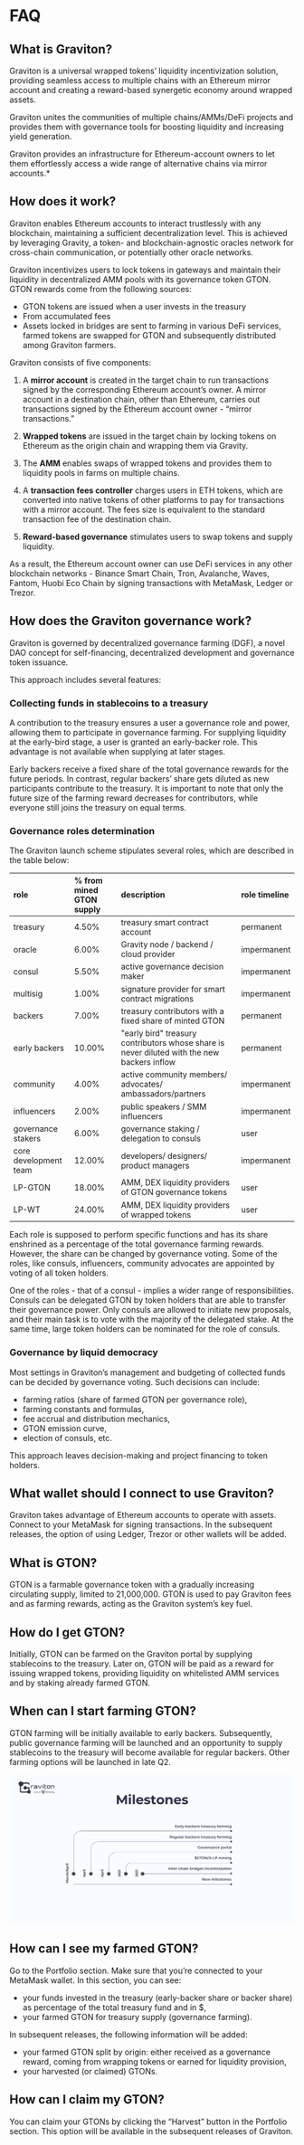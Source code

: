 # FAQ

## What is Graviton?

Graviton is a universal wrapped tokens’ liquidity incentivization solution, providing seamless access to multiple chains with an Ethereum mirror account and creating a reward-based synergetic economy around wrapped assets.

Graviton unites the communities of multiple chains/AMMs/DeFi projects and provides them with governance tools for boosting liquidity and increasing yield generation.

Graviton provides an infrastructure for Ethereum-account owners to let them effortlessly access a wide range of alternative chains via mirror accounts.\*

## How does it work?

Graviton enables Ethereum accounts to interact trustlessly with any blockchain, maintaining a sufficient decentralization level. This is achieved by leveraging Gravity, a token- and blockchain-agnostic oracles network for cross-chain communication, or potentially other oracle networks.

Graviton incentivizes users to lock tokens in gateways and maintain their liquidity in decentralized AMM pools with its governance token GTON. GTON rewards come from the following sources:

* GTON tokens are issued when a user invests in the treasury
* From accumulated fees
* Assets locked in bridges are sent to farming in various DeFi services, farmed tokens are swapped for GTON and subsequently distributed among Graviton farmers.

Graviton consists of five components: 

1. A **mirror account** is created in the target chain to run transactions signed by the corresponding Ethereum account’s owner. A mirror account in a destination chain, other than Ethereum, carries out transactions signed by the Ethereum account owner - “mirror transactions.” 

2. **Wrapped tokens** are issued in the target chain by locking tokens on Ethereum as the origin chain and wrapping them via Gravity.

3. The **AMM** enables swaps of wrapped tokens and provides them to liquidity pools in farms on multiple chains.

4. A **transaction fees controller** charges users in ETH tokens, which are converted into native tokens of other platforms to pay for transactions with a mirror account. The fees size is equivalent to the standard transaction fee of the destination chain.

5. **Reward-based governance** stimulates users to swap tokens and supply liquidity.

As a result, the Ethereum account owner can use DeFi services in any other blockchain networks - Binance Smart Chain, Tron, Avalanche, Waves, Fantom, Huobi Eco Chain by signing transactions with MetaMask, Ledger or Trezor.

## How does the Graviton governance work?

Graviton is governed by decentralized governance farming \(DGF\), a novel DAO concept for self-financing, decentralized development and governance token issuance.  


This approach includes several features:

### Collecting funds in stablecoins to a treasury 

A contribution to the treasury ensures a user a governance role and power, allowing them to participate in governance farming. For supplying liquidity at the early-bird stage, a user is granted an early-backer role. This advantage is not available when supplying at later stages.

Early backers receive a fixed share of the total governance rewards for the future periods. In contrast, regular backers’ share gets diluted as new participants contribute to the treasury. It is important to note that only the future size of the farming reward decreases for contributors, while everyone still joins the treasury on equal terms. 

### Governance roles determination

The Graviton launch scheme stipulates several roles, which are described in the table below:

| role | % from mined GTON supply | description | role timeline |
| :--- | :--- | :--- | :--- |
| treasury | 4.50% | treasury smart contract account | permanent |
| oracle | 6.00% | Gravity node / backend / cloud provider | impermanent |
| consul | 5.50% | active governance decision maker | impermanent |
| multisig | 1.00% | signature provider for smart contract migrations | impermanent |
| backers | 7.00% | treasury contributors with a fixed share of minted GTON | permanent |
| early backers | 10.00% | "early bird" treasury contributors whose share is never diluted with the new backers inflow | permanent |
| community | 4.00% | active community members/ advocates/ ambassadors/partners  | impermanent |
| influencers | 2.00% | public speakers / SMM influencers | impermanent |
| governance stakers | 6.00% | governance staking / delegation to consuls | user |
| сore development team  | 12.00% | developers/ designers/ product managers | impermanent |
| LP-GTON | 18.00% | AMM, DEX liquidity providers of GTON governance  tokens | user |
| LP-WT | 24.00% | AMM, DEX liquidity providers of wrapped tokens | user |

Each role is supposed to perform specific functions and has its share enshrined as a percentage of the total governance farming rewards. However, the share can be changed by governance voting. Some of the roles, like consuls, influencers, community advocates are appointed by voting of all token holders.

One of the roles - that of a consul - implies a wider range of responsibilities. Consuls can be delegated GTON by token holders that are able to transfer their governance power. Only consuls are allowed to initiate new proposals, and their main task is to vote with the majority of the delegated stake. At the same time, large token holders can be nominated for the role of consuls.

### Governance by liquid democracy

Most settings in Graviton’s management and budgeting of collected funds can be decided by governance voting. Such decisions can include:

* farming ratios \(share of farmed GTON per governance role\),
* farming constants and formulas,
* fee accrual and distribution mechanics,
* GTON emission curve,
* election of consuls, etc.

This approach leaves decision-making and project financing to token holders.

## What wallet should I connect to use Graviton?

Graviton takes advantage of Ethereum accounts to operate with assets. Connect to your MetaMask for signing transactions. In the subsequent releases, the option of using Ledger, Trezor or other wallets will be added.

## What is GTON?

GTON is a farmable governance token with a gradually increasing circulating supply, limited to 21,000,000. GTON is used to pay Graviton fees and as farming rewards, acting as the Graviton system’s key fuel. 

## How do I get GTON?

Initially, GTON can be farmed on the Graviton portal by supplying stablecoins to the treasury. Later on, GTON will be paid as a reward for issuing wrapped tokens, providing liquidity on whitelisted AMM services and by staking already farmed GTON. 

## When can I start farming GTON?

GTON farming will be initially available to early backers. Subsequently, public governance farming will be launched and an opportunity to supply stablecoins to the treasury will become available for regular backers. Other farming options will be launched in late Q2.

![](.gitbook/assets/graviton_milestones-2x%20%281%29.png)

## How can I see my farmed GTON?

Go to the Portfolio section. Make sure that you’re connected to your MetaMask wallet. In this section, you can see:

* your funds invested in the treasury \(early-backer share or baсker share\) as percentage of the total treasury fund and in $,
* your farmed GTON for treasury supply \(governance farming\).

In subsequent releases, the following information will be added:

* your farmed GTON split by origin: either received as a governance reward, coming from wrapping tokens or earned for liquidity provision,
* your harvested \(or claimed\) GTONs.

## How can I claim my GTON?

You can claim your GTONs by clicking the “Harvest” button in the Portfolio section. This option will be available in the subsequent releases of Graviton.

